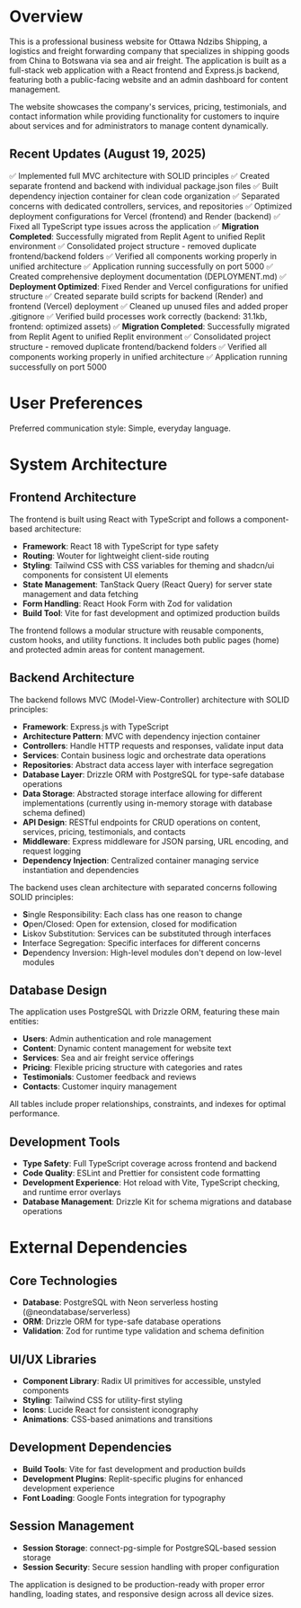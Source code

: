 # Overview

This is a professional business website for Ottawa Ndzibs Shipping, a logistics and freight forwarding company that specializes in shipping goods from China to Botswana via sea and air freight. The application is built as a full-stack web application with a React frontend and Express.js backend, featuring both a public-facing website and an admin dashboard for content management.

The website showcases the company's services, pricing, testimonials, and contact information while providing functionality for customers to inquire about services and for administrators to manage content dynamically.

## Recent Updates (August 19, 2025)

✅ Implemented full MVC architecture with SOLID principles
✅ Created separate frontend and backend with individual package.json files
✅ Built dependency injection container for clean code organization
✅ Separated concerns with dedicated controllers, services, and repositories
✅ Optimized deployment configurations for Vercel (frontend) and Render (backend)
✅ Fixed all TypeScript type issues across the application
✅ **Migration Completed**: Successfully migrated from Replit Agent to unified Replit environment
✅ Consolidated project structure - removed duplicate frontend/backend folders
✅ Verified all components working properly in unified architecture
✅ Application running successfully on port 5000
✅ Created comprehensive deployment documentation (DEPLOYMENT.md)
✅ **Deployment Optimized**: Fixed Render and Vercel configurations for unified structure
✅ Created separate build scripts for backend (Render) and frontend (Vercel) deployment
✅ Cleaned up unused files and added proper .gitignore
✅ Verified build processes work correctly (backend: 31.1kb, frontend: optimized assets)
✅ **Migration Completed**: Successfully migrated from Replit Agent to unified Replit environment
✅ Consolidated project structure - removed duplicate frontend/backend folders
✅ Verified all components working properly in unified architecture
✅ Application running successfully on port 5000

# User Preferences

Preferred communication style: Simple, everyday language.

# System Architecture

## Frontend Architecture

The frontend is built using React with TypeScript and follows a component-based architecture:

- **Framework**: React 18 with TypeScript for type safety
- **Routing**: Wouter for lightweight client-side routing
- **Styling**: Tailwind CSS with CSS variables for theming and shadcn/ui components for consistent UI elements
- **State Management**: TanStack Query (React Query) for server state management and data fetching
- **Form Handling**: React Hook Form with Zod for validation
- **Build Tool**: Vite for fast development and optimized production builds

The frontend follows a modular structure with reusable components, custom hooks, and utility functions. It includes both public pages (home) and protected admin areas for content management.

## Backend Architecture

The backend follows MVC (Model-View-Controller) architecture with SOLID principles:

- **Framework**: Express.js with TypeScript
- **Architecture Pattern**: MVC with dependency injection container
- **Controllers**: Handle HTTP requests and responses, validate input data
- **Services**: Contain business logic and orchestrate data operations
- **Repositories**: Abstract data access layer with interface segregation
- **Database Layer**: Drizzle ORM with PostgreSQL for type-safe database operations
- **Data Storage**: Abstracted storage interface allowing for different implementations (currently using in-memory storage with database schema defined)
- **API Design**: RESTful endpoints for CRUD operations on content, services, pricing, testimonials, and contacts
- **Middleware**: Express middleware for JSON parsing, URL encoding, and request logging
- **Dependency Injection**: Centralized container managing service instantiation and dependencies

The backend uses clean architecture with separated concerns following SOLID principles:
- **S**ingle Responsibility: Each class has one reason to change
- **O**pen/Closed: Open for extension, closed for modification
- **L**iskov Substitution: Services can be substituted through interfaces
- **I**nterface Segregation: Specific interfaces for different concerns
- **D**ependency Inversion: High-level modules don't depend on low-level modules

## Database Design

The application uses PostgreSQL with Drizzle ORM, featuring these main entities:

- **Users**: Admin authentication and role management
- **Content**: Dynamic content management for website text
- **Services**: Sea and air freight service offerings
- **Pricing**: Flexible pricing structure with categories and rates
- **Testimonials**: Customer feedback and reviews
- **Contacts**: Customer inquiry management

All tables include proper relationships, constraints, and indexes for optimal performance.

## Development Tools

- **Type Safety**: Full TypeScript coverage across frontend and backend
- **Code Quality**: ESLint and Prettier for consistent code formatting
- **Development Experience**: Hot reload with Vite, TypeScript checking, and runtime error overlays
- **Database Management**: Drizzle Kit for schema migrations and database operations

# External Dependencies

## Core Technologies

- **Database**: PostgreSQL with Neon serverless hosting (@neondatabase/serverless)
- **ORM**: Drizzle ORM for type-safe database operations
- **Validation**: Zod for runtime type validation and schema definition

## UI/UX Libraries

- **Component Library**: Radix UI primitives for accessible, unstyled components
- **Styling**: Tailwind CSS for utility-first styling
- **Icons**: Lucide React for consistent iconography
- **Animations**: CSS-based animations and transitions

## Development Dependencies

- **Build Tools**: Vite for fast development and production builds
- **Development Plugins**: Replit-specific plugins for enhanced development experience
- **Font Loading**: Google Fonts integration for typography

## Session Management

- **Session Storage**: connect-pg-simple for PostgreSQL-based session storage
- **Session Security**: Secure session handling with proper configuration

The application is designed to be production-ready with proper error handling, loading states, and responsive design across all device sizes.